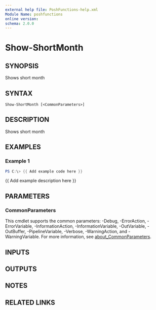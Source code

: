 ```yaml
---
external help file: PoshFunctions-help.xml
Module Name: poshfunctions
online version:
schema: 2.0.0
---
```


# Show-ShortMonth

## SYNOPSIS
Shows short month

## SYNTAX

```
Show-ShortMonth [<CommonParameters>]
```

## DESCRIPTION
Shows short month

## EXAMPLES

### Example 1
```powershell
PS C:\> {{ Add example code here }}
```

{{ Add example description here }}

## PARAMETERS

### CommonParameters
This cmdlet supports the common parameters: -Debug, -ErrorAction, -ErrorVariable, -InformationAction, -InformationVariable, -OutVariable, -OutBuffer, -PipelineVariable, -Verbose, -WarningAction, and -WarningVariable. For more information, see [about_CommonParameters](http://go.microsoft.com/fwlink/?LinkID=113216).

## INPUTS

## OUTPUTS

## NOTES

## RELATED LINKS
